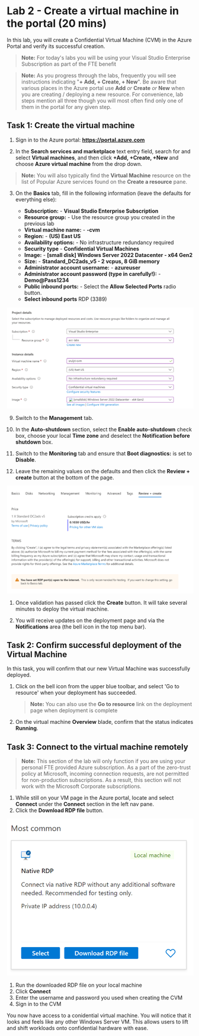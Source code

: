 # Lab 2 - Create a virtual machine in the portal (20 mins)

In this lab, you will create a Confidential Virtual Machine (CVM) in the Azure Portal and verify its successful creation. 

> __Note:__
> For today's labs you will be using your Visual Studio Enterprise Subscription as part of the FTE benefit

> __Note:__
> As you progress through the labs, frequently you will see instructions indicating "**+ Add, + Create, + New**". Be aware that various places in the Azure portal use **Add** *or* **Create** *or* **New** when you are creating / deploying a new resource. For convenience,  lab steps mention all three though you will most often find only one of them in the portal for any given step.

## Task 1: Create the virtual machine 

1. Sign in to the Azure portal: **https://portal.azure.com**

2. In the **Search services and marketplace** text entry field, search for and select **Virtual machines**, and then click **+Add, +Create, +New** and choose **Azure virtual machine** from the drop down.

> __Note:__
> You will also typically find the **Virtual Machine** resource on the list of Popular Azure services found on the **Create a resource** pane.

3. On the **Basics** tab, fill in the following information (leave the defaults for everything else):

    - **Subscription:** - **Visual Studio Enterprise Subscription**
    - **Resource group:** - Use the resource group you created in the previous lab
    - **Virtual machine name:**  - **<alias>-cvm**
    - **Region:** - **(US) East US**
    - **Availability options:**  - No infrastructure redundancy required
    - **Security type** - **Confidential Virtual Machines**
    - **Image:**  - **[small disk] Windows Server 2022 Datacenter - x64 Gen2**
    - **Size:**  - **Standard_DC2ads_v5 - 2 vcpus, 8 GiB memory**
    - **Administrator account username:** - **azureuser** 
    - **Administrator account password (type in carefully!):**  - **Demo@Pass1234**
    - **Public inbound ports:**  - Select the **Allow Selected Ports** radio button. 
    - **Select inbound ports** RDP (3389)

![Virtual machine basic details](img/vm-basics.png)

9. Switch to the **Management** tab.
1. In the **Auto-shutdown** section, select the **Enable auto-shutdown** check box, choose your local **Time zone**  and deselect the **Notification before shutdown** box.

1. Switch to the **Monitoring** tab and ensure that **Boot diagnostics:**  is set to **Disable**.

1. Leave the remaining values on the defaults and then click the **Review + create** button at the bottom of the page.

![Review and Create](img/review-and-create.png)

1. Once validation has passed click the **Create** button. It will take several minutes to deploy the virtual machine.

1. You will receive updates on the deployment page and via the **Notifications** area (the bell icon in the top menu bar).

## Task 2: Confirm successful deployment of the Virtual Machine

In this task, you will confirm that our new Virtual Machine was successfully deployed.

1. Click on the bell icon from the upper blue toolbar, and select 'Go to resource' when your deployment has succeeded.

    > __Note:__  You can also use the **Go to resource** link on the deployment page when deployment is complete

2. On the virtual machine **Overview** blade, confirm that the status indicates **Running**.

## Task 3: Connect to the virtual machine remotely

> __Note:__ This section of the lab will only function if you are using your personal FTE provided Azure subscription. As a part of the zero-trust policy at Microsoft, incoming connection requests, are not permitted for non-production subscriptions. As a result, this section will not work with the Microsoft Corporate subscriptions.

1. While still on your VM page in the Azure portal, locate and select **Connect** under the **Connect** section in the left nav pane.
1. Click the **Download RDP file** button.

![Download RDP](img/download-rdp.png)

1. Run the downloaded RDP file on your local machine
1. Click **Connect**
1. Enter the username and password you used when creating the CVM
1. Sign in to the CVM

You now have access to a conidential virtual machine. You will notice that it looks and feels like any other Windows Server VM. This allows users to lift and shift workloads onto confidential hardware with ease.